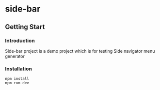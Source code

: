 # side-bar

## Getting Start

### Introduction
Side-bar project is a demo project which is for testing Side navigator menu generator

### Installation
```
npm install
npm run dev
```
